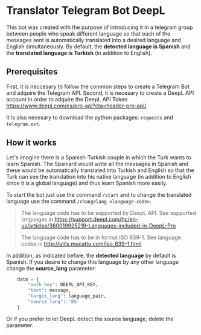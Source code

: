 # Translator Telegram Bot DeepL

This bot was created with the purpose of introducing it in a telegram group between people who speak different language so that each of the messages sent is automatically translated into a desired language and English simultaneously. By default, the **detected language is Spanish** and the **translated language is Turkish** (in addition to English). 

## Prerequisites

First, it is neccesary to follow the common steps to create a Telegram Bot and adquire the Telegram API. Second, it is necesary to create a DeepL API account in order to adquire the DeepL API Token https://www.deepl.com/es/pro-api?cta=header-pro-api/.

It is also necesary to download the python packages: `requests` and `telegram.ext`.

## How it works

Let's imagine there is a Spanish-Turkish couple in which the Turk wants to learn Spanish. The Spaniard would write all the messages in Spanish and these would be automatically translated into Turkish and English so that the Turk can see the translation into his native language (in addition to English since it is a global language) and thus learn Spanish more easily.

To start the bot just use the command `/start` and to change the translated language use the command `/changelang <language-code>`.
>The language code has to be supported by DeepL API. See supported languages in https://support.deepl.com/hc/en-us/articles/360019925219-Languages-included-in-DeepL-Pro

>The language code has to be in format ISO 639-1. See language codes in http://utils.mucattu.com/iso_639-1.html

In addition, as indicated before, the **detected language** by default is Spanish. If you desire to change this language by any other language change the **source_lang** parameter:
```python
    data = {
        "auth_key": DEEPL_API_KEY,
        "text": message,
        "target_lang": language_pair,
        "source_lang": 'ES'
    }
```

Or if you prefer to let DeepL detect the source language, delete the parameter.